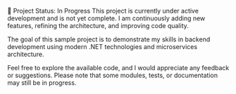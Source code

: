 🚧 Project Status: In Progress
This project is currently under active development and is not yet complete.
I am continuously adding new features, refining the architecture, and improving code quality.

The goal of this sample project is to demonstrate my skills in backend development using modern .NET technologies and microservices architecture.

Feel free to explore the available code, and I would appreciate any feedback or suggestions.
Please note that some modules, tests, or documentation may still be in progress.
